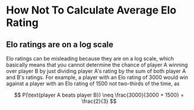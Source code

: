 <script type="text/javascript" async
  src="https://cdnjs.cloudflare.com/ajax/libs/mathjax/2.7.7/MathJax.js?config=TeX-MML-AM_CHTML">
</script>

# How Not To Calculate Average Elo Rating

## Elo ratings are on a log scale
Elo ratings can be misleading because they are on a log scale, which basically means that you cannot determine the chance of player A winning over player B by just dividing player A's rating by the sum of both player A and B's ratings. For example, a player with an Elo rating of 3000 would win against a player with an Elo rating of 1500 not two-thirds of the time, as

$$ P(\text{player A beats player B}) \neq \frac{3000}{3000 + 1500} = \frac{2}{3} $$
